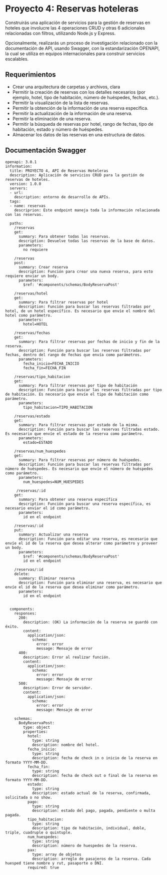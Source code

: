 # Proyecto 4: Reservas hoteleras

Construirás una aplicación de servicios para la gestión de reservas en hoteles que involucre las 4 operaciones CRUD y otras 6 adicionales relacionadas con filtros, utilizando Node.js y Express.

Opcionalmente, realizarás un proceso de investigación relacionado con la documentación de API, usando Swagger, con la estandarización OPENAPI, la cual se utiliza en equipos internacionales para construir servicios escalables.


## Requerimientos
-  Crear una arquitectura de carpetas y archivos, clara
- Permitir la creación de reservas con los detalles necesarios (por ejemplo, hotel, tipo de habitación, número de huéspedes, fechas, etc.).
- Permitir la visualización de la lista de reservas.
- Permitir la obtención de la información de una reserva específica.
- Permitir la actualización de la información de una reserva.
- Permitir la eliminación de una reserva.
- Permitir la búsqueda de reservas por hotel, rango de fechas, tipo de habitación, estado y número de huéspedes.
- Almacenar los datos de las reservas en una estructura de datos.




## Documentación Swagger

```
openapi: 3.0.1
information:
  title: PROYECTO 4, API de Reservas Hoteleras
  description: Aplicación de servicios CRUD para la gestión de reservas de hoteles.
  version: 1.0.0
  servers: 
  - url: 
    description: entorno de desarrollo de APIs.
  tags: 
  - name: reservas
    descriprion: Este endpoint maneja toda la información relacionada con las reservas.
  
  paths:
    /reservas
    get:
      summary: Para obtener todas las reservas.
      description: Devuelve todas las reservas de la base de datos.
      parameters:
        no requiere
        
    /reservas
    post:
      summary: Crear reserva
      description: Función para crear una nueva reserva, para esto requiere enviar un body.
      parameters:
        $ref: '#components/schemas/BodyReservaPost'
        
    /reservas/hotel
    get:
      summary: Para filtrar reservas por hotel
      description: Función para buscar las reservas filtradas por hotel, de un hotel específico. Es necesario que envíe el nombre del hotel como parámetro.
      parameters:
        hotel=HOTEL
        
    /reservas/fechas
    get:
      summary: Para filtrar reservas por fechas de inicio y fin de la reserva.
      description: Función para buscar las reservas filtradas por fechas, dentro del rango de fechas que envía como parámetros.
      parameters:
        fecha_inicio=FECHA_INICIO
        fecha_fin=FECHA_FIN
        
    /reservas/tipo_habitacion
    get:
      summary: Para filtrar reservas por tipo de habitación
      description: Función para buscar las reservas filtradas por tipo de habitación. Es necesario que envíe el tipo de habitación como parámetro.
      parameters:
        tipo_habitacion=TIPO_HABITACION
        
    /reservas/estado
    get:
      summary: Para filtrar reservas por estado de la misma.
      description: Función para buscar las reservas filtradas estado. Es necesario que envíe el estado de la reserva como parámetro.
      parameters:
        estado=ESTADO
        
    /reservas/num_huespedes
    get:
      summary: Para filtrar reservas por número de huéspedes.
      description: Función para buscar las reservas filtradas por número de huéspedes. Es necesario que envíe el número de huéspedes como parámetro.
      parameters:
        num_huespedes=NUM_HUESPEDES
        
     /reservas/:id
    get:
      summary: Para obtener una reserva específica
      description: Función para buscar una reserva específica, es necesario enviar el id como parámetro.
      parameters:
        id en el endpoint
    
    /reservas/:id
    put:
      summary: Actualizar una reserva
      description: Función para editar una reserva, es necesario que envíe el id de la reserva que desea alterar como parámetro y proveer un body.
      parameters:
        $ref: '#components/schemas/BodyReservaPost'
        id en el endpoint
        
    /reservas/:id
    delete:
      summary: Eliminar reserva
      description: Función para eliminar una reserva, es necesario que envíe el id de la reserva que desea eliminar como parámetro.
      parameters:
        id en el endpoint
        
        
  components:
    responses:
      200:
        description: (OK) La información de la reserva se guardó con éxito.
        content:
          application/json:
            schema:
              error: error
              message: Mensaje de error
      400:
        description: Error al realizar función.
        content:
          application/json:
            schema:
              error: error
              message: Mensaje de error
      500:
        description: Error de servidor.
        content:
          application/json:
            schema:
              error: error
              message: Mensaje de error
        
    schemas:
      BodyReservaPost:
        type: object
        properties:
          hotel:
            type: string
            description: nombre del hotel.
          fecha_inicio:
            type: string
            description: fecha de check in o inicio de la reserva en formato YYYY-MM-DD.
          fecha_fin:
            type: string
            description: fecha de check out o final de la reserva en formato YYYY-MM-DD.
          estado:
            type: string
            description: estado actual de la reserva, confirmada, solicitada o no show.
          pago:
            type: string
            description: estado del pago, pagada, pendiente o multa pagada.
          tipo_habitacion:
            type: string
            description: tipo de habitación, individual, doble, triple, cuadruple o quintuple.
          num_huespedes:
            type: string
            description: número de huespedes de la reserva.
          pax:
            type: array de objetos
            description: arreglo de pasajeros de la reserva. Cada huesped tiene nombre y rut, pasaporte o DNI.
          required: true
```